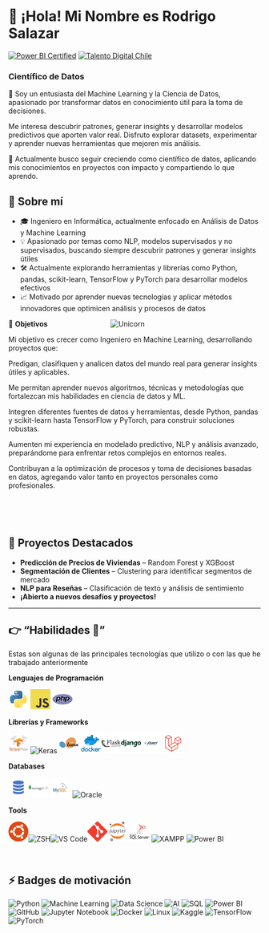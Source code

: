 # 👋 ¡Hola! Mi Nombre es Rodrigo Salazar
[![Power BI Certified](https://img.shields.io/badge/Certificaci%C3%B3n%20-Chile?logoColor=black&label=POWER%20BI&labelColor=yellow&color=gray
)](https://learn.microsoft.com/api/credentials/share/es-es/Rodrigo-4233/B563006D3FC65B06?sharingId=DFD33DFDD0C3E4A3)
[![Talento Digital Chile](https://img.shields.io/badge/Certificaci%C3%B3n%20-Chile?logoColor=green&label=TALENTO%20DIGITAL%20PARA%20CHILE&labelColor=pink&color=gray)](https://www.acreditta.com/credential/99483c7a-8065-4e50-9328-df9a1884c88a)



### Científico de Datos

👋 Soy un entusiasta del Machine Learning y la Ciencia de Datos, apasionado por transformar datos en conocimiento útil para la toma de decisiones.

Me interesa descubrir patrones, generar insights y desarrollar modelos predictivos que aporten valor real. Disfruto explorar datasets, experimentar y aprender nuevas herramientas que mejoren mis análisis.

🚀 Actualmente busco seguir creciendo como científico de datos, aplicando mis conocimientos en proyectos con impacto y compartiendo lo que aprendo.


## 🚀 Sobre mí

- 🎓 Ingeniero en Informática, actualmente enfocado en Análisis de Datos y Machine Learning
- 💡 Apasionado por temas como NLP, modelos supervisados y no supervisados, buscando siempre descubrir patrones y generar insights útiles
- 🛠 Actualmente explorando herramientas y librerías como Python, pandas, scikit-learn, TensorFlow y PyTorch para desarrollar modelos efectivos
- 📈 Motivado por aprender nuevas tecnologías y aplicar métodos innovadores que optimicen análisis y procesos de datos
  
<img align="right" width=300px alt="Unicorn" src="https://c.tenor.com/GN73MKBawZYAAAAi/busy-cute.gif" />

 🌟 **Objetivos**

Mi objetivo es crecer como Ingeniero en Machine Learning, desarrollando proyectos que:

Predigan, clasifiquen y analicen datos del mundo real para generar insights útiles y aplicables.

Me permitan aprender nuevos algoritmos, técnicas y metodologías que fortalezcan mis habilidades en ciencia de datos y ML.

Integren diferentes fuentes de datos y herramientas, desde Python, pandas y scikit-learn hasta TensorFlow y PyTorch, para construir soluciones robustas.

Aumenten mi experiencia en modelado predictivo, NLP y análisis avanzado, preparándome para enfrentar retos complejos en entornos reales.

Contribuyan a la optimización de procesos y toma de decisiones basadas en datos, agregando valor tanto en proyectos personales como profesionales.

<br>
<br>
<br>

## 📂 Proyectos Destacados
- **Predicción de Precios de Viviendas** – Random Forest y XGBoost  
- **Segmentación de Clientes** – Clustering para identificar segmentos de mercado  
- **NLP para Reseñas** – Clasificación de texto y análisis de sentimiento  
- **¡Abierto a nuevos desafíos y proyectos!**  

---

## 👉 “Habilidades 💪”

Estas son algunas de las principales tecnologías que utilizo o con las que he trabajado anteriormente

**Lenguajes de Programación**

<img title="Python" alt="Python" width="40px" src="https://raw.githubusercontent.com/github/explore/master/topics/python/python.png" /> <img alt="JS" title="JavaScript" width="40px" src="https://raw.githubusercontent.com/github/explore/master/topics/javascript/javascript.png"> <img title="PHP" alt="PHP" width="40px" src="https://raw.githubusercontent.com/github/explore/master/topics/php/php.png">

**Líbrerías y Frameworks**

<img title="TensorFlow" alt="TensorFlow" width="40px" src="https://raw.githubusercontent.com/github/explore/master/topics/tensorflow/tensorflow.png"> <img title="Keras" alt="Keras" width="40px" src="https://upload.wikimedia.org/wikipedia/commons/thumb/a/ae/Keras_logo.svg/240px-Keras_logo.svg.png"> <img title="Scikit-Learn" alt="Scikit Learn" width="40px" src="https://raw.githubusercontent.com/github/explore/master/topics/scikit-learn/scikit-learn.png"> <img title="Docker" alt="Docker" width="40px" src="https://raw.githubusercontent.com/github/explore/master/topics/docker/docker.png"><img title="Flask" alt="Flask" width="40px" src="https://raw.githubusercontent.com/github/explore/master/topics/flask/flask.png"><img title="Django" alt="Django" width="40px" src="https://raw.githubusercontent.com/github/explore/master/topics/django/django.png"><img title="jQuery" alt="jQuery" width="40px" src="https://raw.githubusercontent.com/github/explore/master/topics/jquery/jquery.png"> <img title="Laravel" alt="Laravel" width="40px" src="https://raw.githubusercontent.com/github/explore/master/topics/laravel/laravel.png">


**Databases**

<img title="SQL" alt="SQL" width="40px" src="https://raw.githubusercontent.com/github/explore/master/topics/sql/sql.png"><img title="MongoDB" alt="MongoDB" width="40px" src="https://raw.githubusercontent.com/github/explore/master/topics/mongodb/mongodb.png">
<img title="MySQL" alt="MySQL" width="40px" src="https://raw.githubusercontent.com/github/explore/master/topics/mysql/mysql.png">
<img title="Oracle" alt="Oracle" width="40px" src="https://www.logo.wine/a/logo/Oracle_Corporation/Oracle_Corporation-Logo.wine.svg">




**Tools**

<img title="Ubuntu" alt="Ubuntu" width="40px" src="https://raw.githubusercontent.com/github/explore/master/topics/ubuntu/ubuntu.png"><img title="ZSH" alt="ZSH" width="40px" src="https://s3.amazonaws.com/ohmyzsh/oh-my-zsh-logo.png"><img title="VS Code" alt="VS Code" width="40px" src="https://img.icons8.com/fluent/48/000000/visual-studio-code-2019.png"><img title="git" alt="git" width="40px" src="https://raw.githubusercontent.com/github/explore/master/topics/git/git.png"><img title="Jupyter Notebook" alt="Jupyter" width="40px" src="https://raw.githubusercontent.com/github/explore/master/topics/jupyter-notebook/jupyter-notebook.png">
<img title="SQL Server" alt="SQL Server" width="40px" src="https://raw.githubusercontent.com/github/explore/master/topics/sql-server/sql-server.png">
<img title="XAMPP" alt="XAMPP" width="40px" src="https://www.reormadrid.com/wp-content/uploads/2025/02/logo-xampp.jpg">
<img title="Power BI" alt="Power BI" width="40px" src="https://its.ucr.edu/sites/default/files/styles/form_preview/public/powerbi%20logo%201.png?itok=yYXO-S-V">


<br>


## ⚡ Badges de motivación

![Python](https://img.shields.io/badge/Python-3776AB?style=for-the-badge&logo=python&logoColor=white) 
![Machine Learning](https://img.shields.io/badge/Machine_Learning-F7DF1E?style=for-the-badge&logo=TensorFlow&logoColor=white) 
![Data Science](https://img.shields.io/badge/Data_Science-FF6F61?style=for-the-badge&logo=Apache%20Spark&logoColor=white)
![AI](https://img.shields.io/badge/Artificial_Intelligence-4B0082?style=for-the-badge&logo=opencv&logoColor=white)
![SQL](https://img.shields.io/badge/SQL-4479A1?style=for-the-badge&logo=mysql&logoColor=white)
![Power BI](https://img.shields.io/badge/Power_BI-ED1C24?style=for-the-badge&logo=microsoft-power-bi&logoColor=white)
![GitHub](https://img.shields.io/badge/GitHub-181717?style=for-the-badge&logo=github&logoColor=white)
![Jupyter Notebook](https://img.shields.io/badge/Jupyter-DA5B0B?style=for-the-badge&logo=jupyter&logoColor=white)
![Docker](https://img.shields.io/badge/Docker-2496ED?style=for-the-badge&logo=docker&logoColor=white)
![Linux](https://img.shields.io/badge/Linux-FCC624?style=for-the-badge&logo=linux&logoColor=black)
![Kaggle](https://img.shields.io/badge/Kaggle-20BEFF?style=for-the-badge&logo=kaggle&logoColor=white)
![TensorFlow](https://img.shields.io/badge/TensorFlow-FF6F00?style=for-the-badge&logo=tensorflow&logoColor=white)
![PyTorch](https://img.shields.io/badge/PyTorch-EE4C2C?style=for-the-badge&logo=pytorch&logoColor=white)

